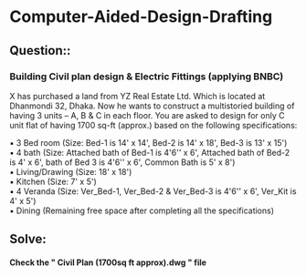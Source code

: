 # Computer-Aided-Design-Drafting

## Question::

### Building Civil plan design & Electric Fittings (applying BNBC)
X has purchased a land from YZ Real Estate Ltd. Which is located at Dhanmondi 32, Dhaka. Now he wants to construct a multistoried building of having 3 units – A, B &
C in each floor. You are asked to design for only C unit flat of having 1700 sq-ft (approx.) based on the following specifications:

▪ 3 Bed room (Size: Bed-1 is 14' x 14', Bed-2 is 14' x 18', Bed-3 is 13' x 15')\
▪ 4 bath (Size: Attached bath of Bed-1 is 4'6'' x 6', Attached bath of Bed-2 is 4' x 6', bath of Bed 3 is 4'6'' x 6', Common Bath is 5' x 8')\
▪ Living/Drawing (Size: 18' x 18')\
▪ Kitchen (Size: 7' x 5')\
▪ 4 Veranda (Size: Ver_Bed-1, Ver_Bed-2 & Ver_Bed-3 is 4'6'' x 6', Ver_Kit is 4' x 5')\
▪ Dining (Remaining free space after completing all the specifications)


## Solve:
#### Check the " Civil Plan (1700sq ft approx).dwg " file
